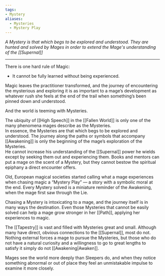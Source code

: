 ```yaml
---
tags:
- Mystery
aliases:
  - Mysteries
  - Mystery Play
---
```

_A Mystery is that which begs to be explored and understood. They are hunted and solved by Mages in order to extend the Mage's understanding of the [[Supernal]]_

---

There is one hard rule of Magic:
- It cannot be fully learned without being experienced.

Magic leaves the practitioner transformed, and the journey of encountering the mysterious and exploring it is as important to a mage’s development as whatever rush she feels at the end of the trail when something’s been pinned down and understood.

And the world is teeming with Mysteries.

The ubiquity of [[High Speech]] in the [[Fallen World]] is only one of the many phenomena mages describe as the Mysteries. \
In essence, the Mysteries are that which begs to be explored and understood. The journey along the paths or symbols that accompany [[Awakening]] is only the beginning of the mage’s exploration of the Mysteries. \
He cannot increase his understanding of the [[Supernal]] power he wields except by seeking them out and experiencing them. Books and mentors can put a mage on the scent of a Mystery, but they cannot bestow the spiritual epiphany a direct encounter offers.

Old, European magical societies started calling what a mage experiences when chasing magic a “Mystery Play” — a story with a symbolic moral at the end. Every Mystery solved is a miniature reminder of the Awakening, when the mage first saw through the Lie.

Chasing a Mystery is intoxicating to a mage, and the journey itself is in many ways the destination. Even those Mysteries that cannot be easily solved can help a mage grow stronger in her [[Path]], applying her experiences to magic.

The [[Tapestry]] is vast and filled with Mysteries great and small. Although many have direct, obvious connections to the [[Supernal]], most do not. \
Nothing external forces a mage to pursue the Mysteries, but those who do not have a natural curiosity and a willingness to go to great lengths to satisfy it simply do not [[Awakening|Awaken]]. 

Mages see the world more deeply than Sleepers do, and when they notice something abnormal or out of place they feel an unmistakable impulse to examine it more closely.